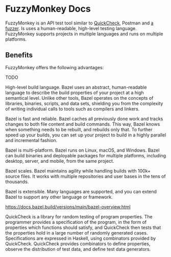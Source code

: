 # FuzzyMonkey Docs

FuzzyMonkey is an API test tool similar to [QuickCheck](https://hackage.haskell.org/package/QuickCheck), Postman and [a fuzzer](https://owasp.org/www-community/Fuzzing). Is uses a human-readable, high-level testing language. FuzzyMonkey supports projects in multiple languages and runs on multiple platforms.

## Benefits

FuzzyMonkey offers the following advantages:

TODO

High-level build language. Bazel uses an abstract, human-readable language to describe the build properties of your project at a high semantical level. Unlike other tools, Bazel operates on the concepts of libraries, binaries, scripts, and data sets, shielding you from the complexity of writing individual calls to tools such as compilers and linkers.

Bazel is fast and reliable. Bazel caches all previously done work and tracks changes to both file content and build commands. This way, Bazel knows when something needs to be rebuilt, and rebuilds only that. To further speed up your builds, you can set up your project to build in a highly parallel and incremental fashion.

Bazel is multi-platform. Bazel runs on Linux, macOS, and Windows. Bazel can build binaries and deployable packages for multiple platforms, including desktop, server, and mobile, from the same project.

Bazel scales. Bazel maintains agility while handling builds with 100k+ source files. It works with multiple repositories and user bases in the tens of thousands.

Bazel is extensible. Many languages are supported, and you can extend Bazel to support any other language or framework.

https://docs.bazel.build/versions/main/bazel-overview.html

QuickCheck is a library for random testing of program properties. The programmer provides a specification of the program, in the form of properties which functions should satisfy, and QuickCheck then tests that the properties hold in a large number of randomly generated cases. Specifications are expressed in Haskell, using combinators provided by QuickCheck. QuickCheck provides combinators to define properties, observe the distribution of test data, and define test data generators.

